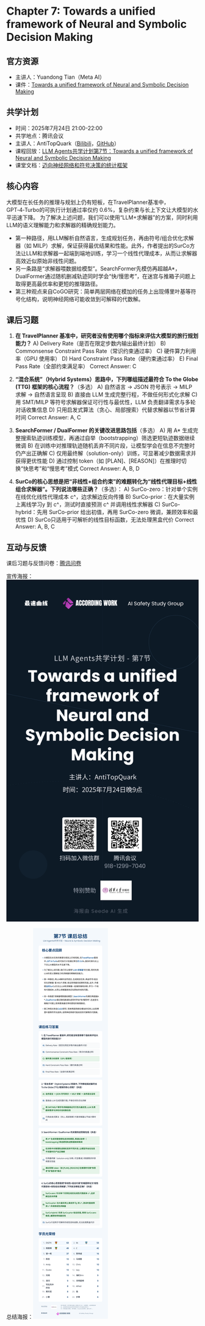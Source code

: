 # Chapter 7: Towards a unified framework of Neural and Symbolic Decision Making

## 官方资源

- 主讲人：Yuandong Tian（Meta AI）
- 课件：[Towards a unified framework of Neural and Symbolic Decision Making](https://rdi.berkeley.edu/llm-agents-mooc/slides/102824-yuandongtian.pdf)

## 共学计划

- 时间：2025年7月24日 21:00-22:00
- 共学地点：腾讯会议
- 主讲人：AntiTopQuark（[Bilibili](https://space.bilibili.com/262131733)，[GitHub](https://github.com/AntiTopQuark)）
- 课程回放：[LLM Agents共学计划第7节：Towards a unified framework of Neural and Symbolic Decision Making](https://www.bilibili.com/video/BV1ZdbmzHEjg)
- 课堂文档：[迈向神经网络和符号决策的统计框架](https://docs.qq.com/doc/DUU5ndHBpZXJNRUht)

## 核心内容

大模型在长任务的推理与规划上仍有短板，在TravelPlanner基准中，GPT‑4‑Turbo的可执行计划通过率仅约 0.6%，复杂约束与长上下文让大模型的水平迅速下降。
为了解决上述问题，我们可以使用“LLM+求解器”的方案，同时利用LLM的语义理解能力和求解器的精确规划能力。
+ 第一种路径，用LLM解析自然语言，生成规划任务，再由符号/组合优化求解器（如 MILP）求解，保证获得最优结果和性能。此外，作者提出的SurCo方法让LLM和求解器一起端到端地训练，学习一个线性代理成本，从而让求解器高效近似原始非线性问题。
+ 另一条路是“求解器喂数据给模型”。SearchFormer先模仿再超越A*，DualFormer通过随机删减轨迹同时学会“快/慢思考”，在迷宫与推箱子问题上取得更高最优率和更短的推理路径。
+ 第三种观点来自CoGO研究：简单两层网络在模加的任务上出现傅里叶基等符号化结构，说明神经网络可能收敛到可解释的代数解。

## 课后习题

1. **在 TravelPlanner 基准中，研究者没有使用哪个指标来评估大模型的旅行规划能力？**
A) Delivery Rate（是否在限定步数内输出最终计划）
B) Commonsense Constraint Pass Rate（常识约束通过率）
C) 硬件算力利用率（GPU 使用率）
D) Hard Constraint Pass Rate（硬约束通过率）
E) Final Pass Rate（全部约束满足率）
Correct Answer: C

2. **“混合系统”（Hybrid Systems）思路中，下列哪组描述最符合 To the Globe (TTG) 框架的核心流程？**（多选）
A) 自然语言 → JSON 符号表示 → MILP 求解 → 自然语言呈现
B) 直接由 LLM 生成完整行程，不做任何形式化求解
C) 用 SMT/MILP 等符号求解器保证可行性与最优性，LLM 负责翻译需求与多轮对话收集信息
D) 只用启发式算法（贪心、局部搜索）代替求解器以节省计算时间
Correct Answer: A, C

3. **SearchFormer / DualFormer 的关键改进思路包括**（多选）
A) 用 A* 生成完整搜索轨迹训练模型，再通过自举（bootstrapping）筛选更短轨迹数据继续微调
B) 在训练中对推理轨迹随机丢弃不同片段，让模型学会在信息不完整时仍产出正确解
C) 仅用最终解（solution-only）训练，可显著减少数据需求并获得更优性能
D) 通过控制 token（如 [PLAN]、[REASON]）在推理时切换“快思考”和“慢思考”模式
Correct Answer: A, B, D

4. **SurCo的核心思想是把“非线性+组合约束”的难题转化为“线性代理目标+线性组合求解器”。下列说法哪些正确？**（多选）：
A) SurCo-zero：针对单个实例在线优化线性代理成本 c^，边求解边反向传播
B) SurCo-prior：在大量实例上离线学习y 到 c^，测试时直接预测 c^ 并调用线性求解器
C) SurCo-hybrid：先用 SurCo-prior 给出初值，再用 SurCo-zero 微调，兼顾效率和最优性
D) SurCo只适用于可解析的线性目标函数，无法处理黑盒代价
Correct Answer: A, B, C

## 互动与反馈

课后习题与反馈问卷：[腾讯问卷](https://docs.qq.com/form/page/DTVZ5SVZQcmpoemhT)

宣传海报：![第7节预告](../assets/LLMAgents共学计划/第7节预告.png)

总结海报：![第7节总结](../assets/LLMAgents共学计划/第7节总结.png)